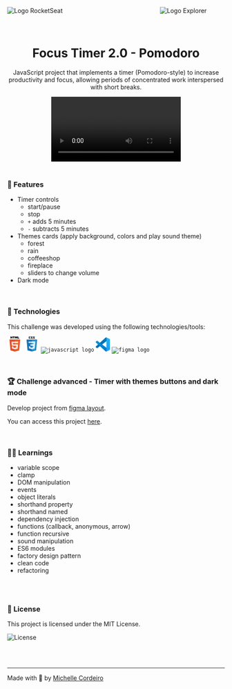<!--Banner session-->
<p>
  <img src="https://i.postimg.cc/gkShTXDv/rocketseat.png" alt="Logo RocketSeat" width="180" align="left">
  <img src="https://i.postimg.cc/5tpZqB3N/explorer-logo.png" alt="Logo Explorer" width="150" align="right">
</p>
<br><br><br>

<!--About session-->
<h1 align="center"> Focus Timer 2.0 - Pomodoro</h1>
<p align="center">
JavaScript project that implements a timer (Pomodoro-style) to increase productivity and focus, allowing periods of concentrated work interspersed with short breaks.
</p>


<div align="center">
  <video src="https://user-images.githubusercontent.com/42891377/236725088-e183768f-736b-4c51-a116-62faa6a3467b.mp4"></video>
</div>
<br>

<h3> 🎯 Features </h3>

- Timer controls
  - start/pause
  - stop
  - `+` adds 5 minutes
  - `-` subtracts 5 minutes
- Themes cards (apply background, colors and play sound theme)
  - forest
  - rain
  - coffeeshop
  - fireplace
  - sliders to change volume
- Dark mode

<br>

<h3> 🚀 Technologies </h3>

This challenge was developed using the following technologies/tools:
<p>
  <code><img height="35" alt="html logo" src="https://raw.githubusercontent.com/github/explore/80688e429a7d4ef2fca1e82350fe8e3517d3494d/topics/html/html.png"></code>
  <code><img height="35" alt="css logo" src="https://raw.githubusercontent.com/github/explore/80688e429a7d4ef2fca1e82350fe8e3517d3494d/topics/css/css.png"></code>
  <code><img height="35" alt="javascript logo" src="https://i0.wp.com/pt.mundobabushka.com/wp-content/uploads/sites/5/2016/03/js-logo.png?fit=500%2C500&ssl=1"></code>
  <code><img height="33" alt="vs code logo" src="https://raw.githubusercontent.com/github/explore/80688e429a7d4ef2fca1e82350fe8e3517d3494d/topics/visual-studio-code/visual-studio-code.png"></code>
  <code><img height="33" alt="figma logo" src="https://cdn.jsdelivr.net/gh/devicons/devicon/icons/figma/figma-original.svg"/></code>
</p>
<br>

<h3> 🏆 Challenge advanced - Timer with themes buttons and dark mode </h3>

Develop project from [figma layout](https://www.figma.com/file/ZsUUIz60yfTuvjwvq7hiom/Stage-05---Dark-Mode-FocusTime?type=design&t=vjl1jfB4037QJXvP-1).

You can access this project [here](https://MichelleCordeiro.github.io/rocketseat-explorer/stage-05-javascript-advanced/proj-05-focus-timer-desafio/).

<br>

<h3> 👩‍💻 Learnings </h3>

 - variable scope
 - clamp
 - DOM manipulation
 - events
 - object literals
 - shorthand property
 - shorthand named
 - dependency injection
 - functions (callback, anonymous, arrow)
 - function recursive
 - sound manipulation
 - ES6 modules
 - factory design pattern
 - clean code
 - refactoring

<br>

<br>

<h3> 📝 License </h3>

This project is licensed under the MIT License.

<img alt="License" src="https://img.shields.io/static/v1?label=license&message=MIT&color=49AA26&labelColor=000000">

<br><br>

---

Made with 💜 by [Michelle Cordeiro](https://www.linkedin.com/in/michelle-cordeiro/)

<!-- ---

<div align="center">
  <p><b>Visitors Count</b></p>  
  <p align="center"><img align="center" src="https://profile-counter.glitch.me/MichelleCordeiro/count.svg" /></p>
</div> -->
